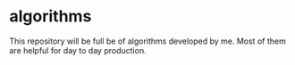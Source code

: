 # algorithms
This repository will be full be of algorithms developed by me. Most of them are helpful for day to day production.
